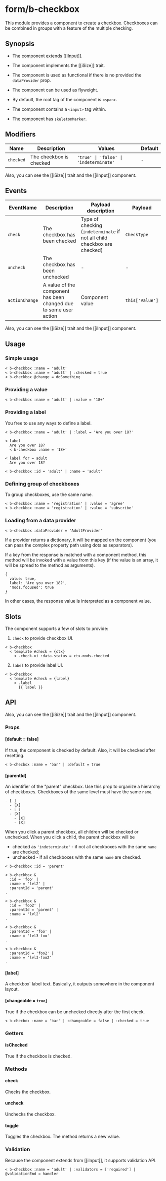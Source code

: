# form/b-checkbox

This module provides a component to create a checkbox.
Checkboxes can be combined in groups with a feature of the multiple checking.

## Synopsis

* The component extends [[iInput]].

* The component implements the [[iSize]] trait.

* The component is used as functional if there is no provided the `dataProvider` prop.

* The component can be used as flyweight.

* By default, the root tag of the component is `<span>`.

* The component contains a `<input>` tag within.

* The component has `skeletonMarker`.

## Modifiers

| Name      | Description             | Values                                 | Default |
| --------- | ----------------------- | -------------------------------------- | ------- |
| `checked` | The checkbox is checked | `'true' \| 'false' \| 'indeterminate'` | -       |

Also, you can see the [[iSize]] trait and the [[iInput]] component.

## Events

| EventName      | Description                                                       | Payload description                                                      | Payload         |
| -------------- | ----------------------------------------------------------------- | ------------------------------------------------------------------------ | --------------- |
| `check`        | The checkbox has been checked                                     | Type of checking (`indeterminate` if not all child checkbox are checked) | `CheckType`     |
| `uncheck`      | The checkbox has been unchecked                                   | -                                                                        | -               |
| `actionChange` | A value of the component has been changed due to some user action | Component value                                                          | `this['Value']` |

Also, you can see the [[iSize]] trait and the [[iInput]] component.

## Usage

### Simple usage

```
< b-checkbox :name = 'adult'
< b-checkbox :name = 'adult' | :checked = true
< b-checkbox @change = doSomething
```

### Providing a value

```
< b-checkbox :name = 'adult' | :value = '18+'
```

### Providing a label

You free to use any ways to define a label.

```
< b-checkbox :name = 'adult' | :label = 'Are you over 18?'

< label
  Are you over 18?
  < b-checkbox :name = '18+'

< label for = adult
  Are you over 18?

< b-checkbox :id = 'adult' | :name = 'adult'
```

### Defining group of checkboxes

To group checkboxes, use the same name.

```
< b-checkbox :name = 'registration' | :value = 'agree'
< b-checkbox :name = 'registration' | :value = 'subscribe'
```

### Loading from a data provider

```
< b-checkbox :dataProvider = 'AdultProvider'
```

If a provider returns a dictionary, it will be mapped on the component
(you can pass the complex property path using dots as separators).

If a key from the response is matched with a component method, this method will be invoked with a value from this key
(if the value is an array, it will be spread to the method as arguments).

```
{
  value: true,
  label: 'Are you over 18?',
  'mods.focused': true
}
```

In other cases, the response value is interpreted as a component value.

## Slots

The component supports a few of slots to provide:

1. `check` to provide checkbox UI.

```
< b-checkbox
  < template #check = {ctx}
    < .check-ui :data-status = ctx.mods.checked
```

2. `label` to provide label UI.

```
< b-checkbox
  < template #check = {label}
    < .label
      {{ label }}
```

## API

Also, you can see the [[iSize]] trait and the [[iInput]] component.

### Props

#### [default = false]

If true, the component is checked by default.
Also, it will be checked after resetting.

```
< b-checbox :name = 'bar' | :default = true
```

#### [parentId]

An identifier of the "parent" checkbox.
Use this prop to organize a hierarchy of checkboxes. Checkboxes of the same level must have the same `name`.

```
- [-]
  - [X]
  - [ ]
  - [X]
    - [X]
    - [X]
```

When you click a parent checkbox, all children will be checked or unchecked.
When you click a child, the parent checkbox will be
  * checked as `'indeterminate'` - if not all checkboxes with the same `name` are checked;
  * unchecked - if all checkboxes with the same `name` are checked.

```
< b-checkbox :id = 'parent'

< b-checkbox &
  :id = 'foo' |
  :name = 'lvl2' |
  :parentId = 'parent'
.

< b-checkbox &
  :id = 'foo2' |
  :parentId = 'parent' |
  :name = 'lvl2'
.

< b-checkbox &
  :parentId = 'foo' |
  :name = 'lvl3-foo'
.

< b-checkbox &
  :parentId = 'foo2' |
  :name = 'lvl3-foo2'
.
```

#### [label]

A checkbox' label text. Basically, it outputs somewhere in the component layout.

#### [changeable = `true`]

True if the checkbox can be unchecked directly after the first check.

```
< b-checbox :name = 'bar' | :changeable = false | :checked = true
```

### Getters

#### isChecked

True if the checkbox is checked.

### Methods

#### check

Checks the checkbox.

#### uncheck

Unchecks the checkbox.

#### toggle

Toggles the checkbox.
The method returns a new value.

### Validation

Because the component extends from [[iInput]], it supports validation API.

```
< b-checkbox :name = 'adult' | :validators = ['required'] | @validationEnd = handler
```

